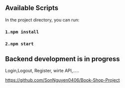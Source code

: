
## Available Scripts

In the project directory, you can run:
### `1.npm install`
### `2.npm start`

## Backend development is in progress

Login,Logout, Register, wirte API,.....

https://github.com/SonNguyen0406/Book-Shop-Project


